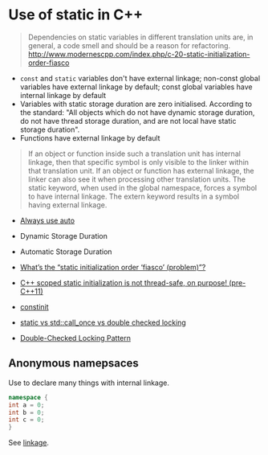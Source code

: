 # Use of static in C++

> Dependencies on static variables in different translation units are, in
> general, a code smell and should be a reason for refactoring.
http://www.modernescpp.com/index.php/c-20-static-initialization-order-fiasco

- `const` and `static` variables don't have external linkage; non-const global
variables have external linkage by default; const global variables have
internal linkage by default
- Variables with static storage duration are zero initialised. According to
the standard: "All objects which do not have dynamic storage duration, do not
have thread storage duration, and are not local have static storage duration".
- Functions have external linkage by default

> If an object or function inside such a translation unit has internal linkage,
> then that specific symbol is only visible to the linker within that
> translation unit. If an object or function has external linkage, the linker
> can also see it when processing other translation units. The static keyword,
> when used in the global namespace, forces a symbol to have internal linkage.
> The extern keyword results in a symbol having external linkage.

- [Always use auto](https://herbsutter.com/2013/08/12/gotw-94-solution-aaa-style-almost-always-auto/)
- Dynamic Storage Duration
- Automatic Storage Duration

- [What’s the “static initialization order ‘fiasco’
(problem)”?](https://isocpp.org/wiki/faq/ctors#static-init-order)
- [C++ scoped static initialization is not thread-safe, on purpose!
(pre-C++11)](https://devblogs.microsoft.com/oldnewthing/20040308-00/?p=40363#:~:text=Starting%20in%20C%2B%2B11,time%20execution%20reaches%20their%20declaration.)
- [constinit](https://www.youtube.com/watch?v=o0z3KT4gW7k)
- [static vs std::call_once vs double checked
locking](https://stackoverflow.com/questions/26013650/threadsafe-lazy-initialization-static-vs-stdcall-once-vs-double-checked-locki/27206650#:~:text=The%20tradeoff%20is%20that%20statics,call_once%20on%20these%20higher%20platforms)
- [Double-Checked Locking Pattern](https://preshing.com/20130930/double-checked-locking-is-fixed-in-cpp11/)

## Anonymous namepsaces
Use to declare many things with internal linkage.

```cpp
namespace {
int a = 0;
int b = 0;
int c = 0;
}
```

See [linkage](http://www.goldsborough.me/c/c++/linker/2016/03/30/19-34-25-internal_and_external_linkage_in_c++/).

